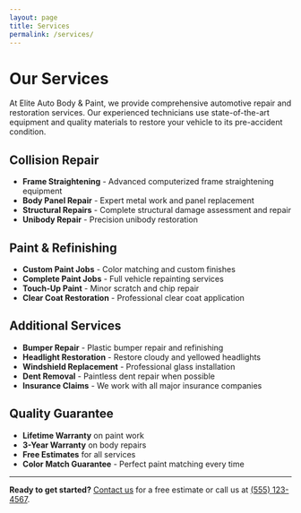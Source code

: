 ```yaml
---
layout: page
title: Services
permalink: /services/
---
```


# Our Services

At Elite Auto Body & Paint, we provide comprehensive automotive repair and restoration services. Our experienced technicians use state-of-the-art equipment and quality materials to restore your vehicle to its pre-accident condition.

## Collision Repair

- **Frame Straightening** - Advanced computerized frame straightening equipment
- **Body Panel Repair** - Expert metal work and panel replacement
- **Structural Repairs** - Complete structural damage assessment and repair
- **Unibody Repair** - Precision unibody restoration

## Paint & Refinishing

- **Custom Paint Jobs** - Color matching and custom finishes
- **Complete Paint Jobs** - Full vehicle repainting services
- **Touch-Up Paint** - Minor scratch and chip repair
- **Clear Coat Restoration** - Professional clear coat application

## Additional Services

- **Bumper Repair** - Plastic bumper repair and refinishing
- **Headlight Restoration** - Restore cloudy and yellowed headlights
- **Windshield Replacement** - Professional glass installation
- **Dent Removal** - Paintless dent repair when possible
- **Insurance Claims** - We work with all major insurance companies

## Quality Guarantee

- **Lifetime Warranty** on paint work
- **3-Year Warranty** on body repairs
- **Free Estimates** for all services
- **Color Match Guarantee** - Perfect paint matching every time

---

**Ready to get started?** [Contact us](/contact/) for a free estimate or call us at [(555) 123-4567](tel:5551234567).